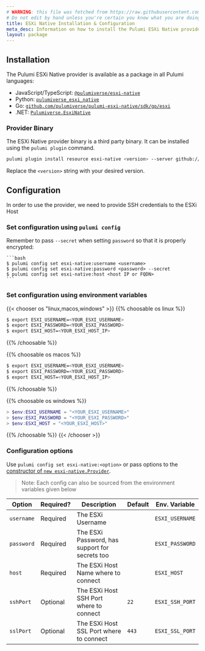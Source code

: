 ```yaml
---
# WARNING: this file was fetched from https://raw.githubusercontent.com/pulumiverse/pulumi-esxi-native/v1.0.0/docs/installation-configuration.md
# Do not edit by hand unless you're certain you know what you are doing!
title: ESXi Native Installation & Configuration
meta_desc: Information on how to install the Pulumi ESXi Native provider.
layout: package
---
```


## Installation

The Pulumi ESXi Native provider is available as a package in all Pulumi languages:

* JavaScript/TypeScript: [`@pulumiverse/esxi-native`](https://www.npmjs.com/package/@pulumiverse/esxi-native)
* Python: [`pulumiverse_esxi_native`](https://pypi.org/project/pulumiverse_esxi_native/)
* Go: [`github.com/pulumiverse/pulumi-esxi-native/sdk/go/esxi`](https://pkg.go.dev/github.com/pulumiverse/pulumi-esxi-native/sdk/go/esxi)
* .NET: [`Pulumiverse.EsxiNative`](https://www.nuget.org/packages/Pulumiverse.EsxiNative)

### Provider Binary

The ESXi Native provider binary is a third party binary. It can be installed using the `pulumi plugin` command.

```bash
pulumi plugin install resource esxi-native <version> --server github://api.github.com/pulumiverse
```

Replace the `<version>` string with your desired version.

## Configuration

In order to use the provider, we need to provide SSH credentials to the ESXi Host

### Set configuration using `pulumi config`

Remember to pass `--secret` when setting `password` so that it is properly encrypted:

    ```bash
    $ pulumi config set esxi-native:username <username>
    $ pulumi config set esxi-native:password <password> --secret
    $ pulumi config set esxi-native:host <host IP or FQDN>
    ```

### Set configuration using environment variables

{{< chooser os "linux,macos,windows" >}}
{{% choosable os linux %}}

```bash
$ export ESXI_USERNAME=<YOUR_ESXI_USERNAME>
$ export ESXI_PASSWORD=<YOUR_ESXI_PASSWORD>
$ export ESXI_HOST=<YOUR_ESXI_HOST_IP>
```

{{% /choosable %}}

{{% choosable os macos %}}

```bash
$ export ESXI_USERNAME=<YOUR_ESXI_USERNAME>
$ export ESXI_PASSWORD=<YOUR_ESXI_PASSWORD>
$ export ESXI_HOST=<YOUR_ESXI_HOST_IP>
```

{{% /choosable %}}

{{% choosable os windows %}}

```powershell
> $env:ESXI_USERNAME = "<YOUR_ESXI_USERNAME>"
> $env:ESXI_PASSWORD = "<YOUR_ESXI_PASSWORD>"
> $env:ESXI_HOST = "<YOUR_ESXI_HOST>"
```

{{% /choosable %}}
{{< /chooser >}}

### Configuration options

Use `pulumi config set esxi-native:<option>` or pass options to the [constructor of `new esxi-native.Provider`](/registry/packages/esxi-native/api-docs/provider).

> Note: Each config can also be sourced from the environment variables given below

| Option     | Required? | Description                                    | Default | Env. Variable   |
|------------|-----------|------------------------------------------------|---------|-----------------|
| `username` | Required  | The ESXi Username                              |         | `ESXI_USERNAME` |
| `password` | Required  | The ESXi Password, has support for secrets too |         | `ESXI_PASSWORD` |
| `host`     | Required  | The ESXi Host Name where to connect            |         | `ESXI_HOST`     |
| `sshPort`  | Optional  | The ESXi Host SSH Port where to connect        | `22`    | `ESXI_SSH_PORT` |
| `sslPort`  | Optional  | The ESXi Host SSL Port where to connect        | `443`   | `ESXI_SSL_PORT` |
